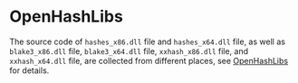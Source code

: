# OpenHashLibs

The source code of `hashes_x86.dll` file and `hashes_x64.dll` file, as well as `blake3_x86.dll` file, `blake3_x64.dll` file, `xxhash_x86.dll` file, and `xxhash_x64.dll` file, are collected from different places, see [OpenHashLibs](https://github.com/hrpzcf/OpenHashLibs) for details.

